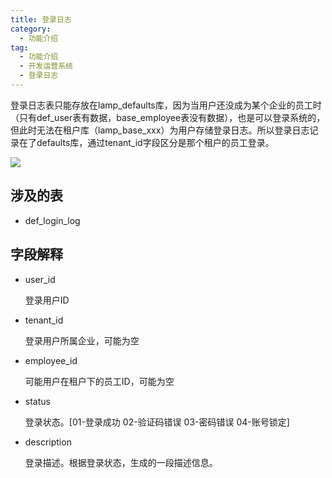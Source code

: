 ```yaml
---
title: 登录日志
category:
  - 功能介绍
tag:
  - 功能介绍
  - 开发运营系统
  - 登录日志
---
```


登录日志表只能存放在lamp_defaults库，因为当用户还没成为某个企业的员工时（只有def_user表有数据，base_employee表没有数据），也是可以登录系统的，但此时无法在租户库（lamp_base_xxx）为用户存储登录日志。所以登录日志记录在了defaults库，通过tenant_id字段区分是那个租户的员工登录。

![](/images/intro/开发运营_登录日志.png)

## 涉及的表

- def_login_log



## 字段解释

- user_id

  登录用户ID

- tenant_id

  登录用户所属企业，可能为空

- employee_id

  可能用户在租户下的员工ID，可能为空

- status

  登录状态。[01-登录成功 02-验证码错误 03-密码错误 04-账号锁定]   

- description

  登录描述。根据登录状态，生成的一段描述信息。

